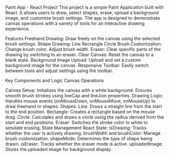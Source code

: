 Paint App - React Project
This project is a simple Paint Application built with React. It allows users to draw, select shapes, erase, upload a background image, and customize brush settings. The app is designed to demonstrate canvas operations with a variety of tools for an interactive drawing experience.

Features
Freehand Drawing: Draw freely on the canvas using the selected brush settings.
Shape Drawing:
Line
Rectangle
Circle
Brush Customization:
Change brush color.
Adjust brush width.
Eraser: Clear specific parts of the drawing by switching to an eraser.
Clear Canvas: Reset the canvas to a blank state.
Background Image Upload: Upload and set a custom background image for the canvas.
Responsive Toolbar: Easily switch between tools and adjust settings using the toolbar.

Key Components and Logic
Canvas Operations

Canvas Setup:
Initializes the canvas with a white background.
Ensures smooth brush strokes using lineCap and lineJoin properties.
Drawing Logic:
Handles mouse events (onMouseDown, onMouseMove, onMouseUp) to draw freehand or shapes.
Shapes:
Line: Draws a straight line from the start to the end position.
Rectangle: Creates a rectangle based on the mouse drag.
Circle: Calculates and draws a circle using the radius derived from the start and end positions.
Eraser:
Switches the stroke color to white to simulate erasing.
State Management
React State:
isDrawing: Tracks whether the user is actively drawing.
brushWidth and brushColor: Manage brush customization.
shapeMode: Determines the type of shape being drawn.
isEraser: Tracks whether the eraser mode is active.
uploadedImage: Stores the uploaded image for background display.
